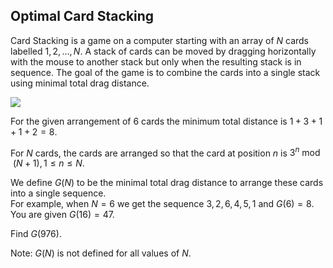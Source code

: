 ## Optimal Card Stacking


Card Stacking is a game on a computer starting with an array of  $N$  cards labelled  $1,2,…,N$. A stack of cards can be moved by dragging horizontally with the mouse to another stack but only when the resulting stack is in sequence. The goal of the game is to combine the cards into a single stack using minimal total drag distance.

![](https://projecteuler.net/project/images/p750_optimal_card_stacking.png)

For the given arrangement of 6 cards the minimum total distance is  $1+3+1+1+2=8$.

For  $N$  cards, the cards are arranged so that the card at position  $n$  is  $3^n \bmod(N+1),1≤n≤N$.

We define  $G(N)$  to be the minimal total drag distance to arrange these cards into a single sequence.  
For example, when  $N=6$  we get the sequence  $3,2,6,4,5,1$  and  $G(6)=8$.  
You are given  $G(16)=47$.

Find  $G(976)$.

Note:  $G(N)$  is not defined for all values of  $N$.

